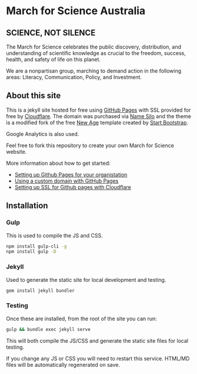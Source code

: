 # March for Science Australia

## SCIENCE, NOT SILENCE

The March for Science celebrates the public discovery, distribution, and understanding of scientific knowledge as crucial to the freedom, success, health, and safety of life on this planet.

We are a nonpartisan group, marching to demand action in the following areas:
Literacy, Communication, Policy, and Investment.

## About this site

This is a jekyll site hosted for free using [GitHub Pages](https://pages.github.com/) with SSL provided for free by [Cloudflare](https://www.cloudflare.com). The domain was purchased via [Name Silo](https://www.namesilo.com) and the theme is a modified fork of the free [New Age](https://github.com/BlackrockDigital/startbootstrap-new-age) template created by [Start Bootstrap](https://startbootstrap.com/).

Google Analytics is also used.

Feel free to fork this repository to create your own March for Science website.

More information about how to get started:

  * [Setting up Github Pages for your organistation](https://help.github.com/articles/user-organization-and-project-pages/)
  * [Using a custom domain with GitHub Pages](https://help.github.com/articles/using-a-custom-domain-with-github-pages/)
  * [Setting up SSL for Github pages with Cloudflare](https://blog.cloudflare.com/secure-and-fast-github-pages-with-cloudflare/)


## Installation

### Gulp

This is used to compile the JS and CSS.

```BASH
npm install gulp-cli -g
npm install gulp -D
```

### Jekyll

Used to generate the static site for local development and testing.

```BASH
gem install jekyll bundler
```

### Testing

Once these are installed, from the root of the site you can run:

```BASH
gulp && bundle exec jekyll serve
```

This will both compile the JS/CSS and generate the static site files for local testing.

If you change any JS or CSS you will need to restart this service. HTML/MD files will be automatically regenerated on save.
